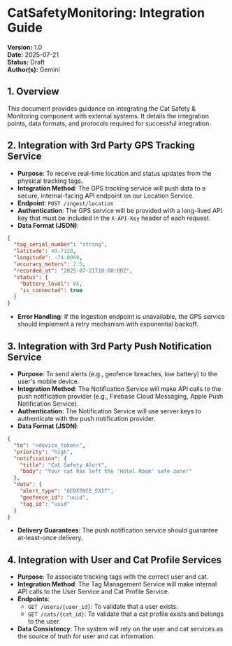 # CatSafetyMonitoring: Integration Guide

**Version:** 1.0  
**Date:** 2025-07-21  
**Status:** Draft  
**Author(s):** Gemini

## 1. Overview

This document provides guidance on integrating the Cat Safety & Monitoring component with external systems. It details the integration points, data formats, and protocols required for successful integration.

## 2. Integration with 3rd Party GPS Tracking Service

- **Purpose**: To receive real-time location and status updates from the physical tracking tags.
- **Integration Method**: The GPS tracking service will push data to a secure, internal-facing API endpoint on our Location Service.
- **Endpoint**: `POST /ingest/location`
- **Authentication**: The GPS service will be provided with a long-lived API key that must be included in the `X-API-Key` header of each request.
- **Data Format (JSON)**:
```json
{
  "tag_serial_number": "string",
  "latitude": 40.7128,
  "longitude": -74.0060,
  "accuracy_meters": 2.5,
  "recorded_at": "2025-07-21T10:00:00Z",
  "status": {
    "battery_level": 85,
    "is_connected": true
  }
}
```
- **Error Handling**: If the ingestion endpoint is unavailable, the GPS service should implement a retry mechanism with exponential backoff.

## 3. Integration with 3rd Party Push Notification Service

- **Purpose**: To send alerts (e.g., geofence breaches, low battery) to the user's mobile device.
- **Integration Method**: The Notification Service will make API calls to the push notification provider (e.g., Firebase Cloud Messaging, Apple Push Notification Service).
- **Authentication**: The Notification Service will use server keys to authenticate with the push notification provider.
- **Data Format (JSON)**:
```json
{
  "to": "<device_token>",
  "priority": "high",
  "notification": {
    "title": "Cat Safety Alert",
    "body": "Your cat has left the 'Hotel Room' safe zone!"
  },
  "data": {
    "alert_type": "GEOFENCE_EXIT",
    "geofence_id": "uuid",
    "tag_id": "uuid"
  }
}
```
- **Delivery Guarantees**: The push notification service should guarantee at-least-once delivery.

## 4. Integration with User and Cat Profile Services

- **Purpose**: To associate tracking tags with the correct user and cat.
- **Integration Method**: The Tag Management Service will make internal API calls to the User Service and Cat Profile Service.
- **Endpoints**:
    - `GET /users/{user_id}`: To validate that a user exists.
    - `GET /cats/{cat_id}`: To validate that a cat profile exists and belongs to the user.
- **Data Consistency**: The system will rely on the user and cat services as the source of truth for user and cat information.
